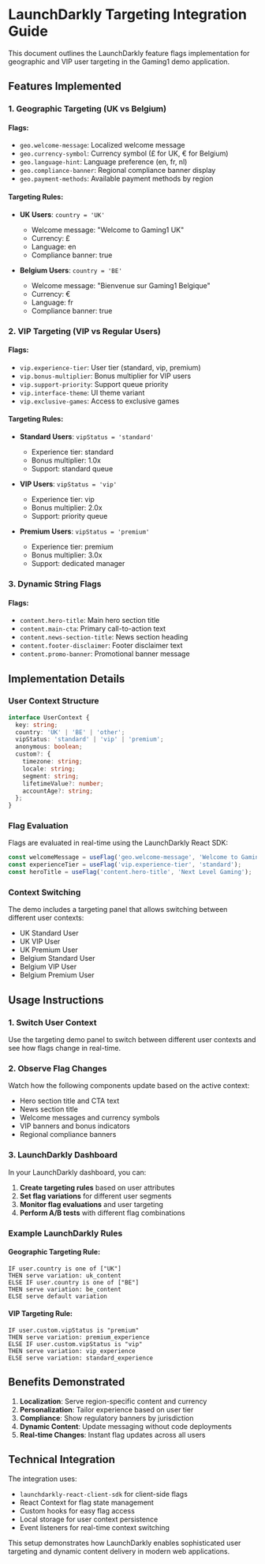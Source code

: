 # LaunchDarkly Targeting Integration Guide

This document outlines the LaunchDarkly feature flags implementation for geographic and VIP user targeting in the Gaming1 demo application.

## Features Implemented

### 1. Geographic Targeting (UK vs Belgium)

#### Flags:
- `geo.welcome-message`: Localized welcome message
- `geo.currency-symbol`: Currency symbol (£ for UK, € for Belgium)  
- `geo.language-hint`: Language preference (en, fr, nl)
- `geo.compliance-banner`: Regional compliance banner display
- `geo.payment-methods`: Available payment methods by region

#### Targeting Rules:
- **UK Users**: `country = 'UK'`
  - Welcome message: "Welcome to Gaming1 UK"
  - Currency: £
  - Language: en
  - Compliance banner: true
  
- **Belgium Users**: `country = 'BE'`
  - Welcome message: "Bienvenue sur Gaming1 Belgique"
  - Currency: €
  - Language: fr
  - Compliance banner: true

### 2. VIP Targeting (VIP vs Regular Users)

#### Flags:
- `vip.experience-tier`: User tier (standard, vip, premium)
- `vip.bonus-multiplier`: Bonus multiplier for VIP users
- `vip.support-priority`: Support queue priority
- `vip.interface-theme`: UI theme variant
- `vip.exclusive-games`: Access to exclusive games

#### Targeting Rules:
- **Standard Users**: `vipStatus = 'standard'`
  - Experience tier: standard
  - Bonus multiplier: 1.0x
  - Support: standard queue
  
- **VIP Users**: `vipStatus = 'vip'`
  - Experience tier: vip
  - Bonus multiplier: 2.0x
  - Support: priority queue
  
- **Premium Users**: `vipStatus = 'premium'`
  - Experience tier: premium
  - Bonus multiplier: 3.0x
  - Support: dedicated manager

### 3. Dynamic String Flags

#### Flags:
- `content.hero-title`: Main hero section title
- `content.main-cta`: Primary call-to-action text
- `content.news-section-title`: News section heading
- `content.footer-disclaimer`: Footer disclaimer text
- `content.promo-banner`: Promotional banner message

## Implementation Details

### User Context Structure

```typescript
interface UserContext {
  key: string;
  country: 'UK' | 'BE' | 'other';
  vipStatus: 'standard' | 'vip' | 'premium';
  anonymous: boolean;
  custom?: {
    timezone: string;
    locale: string;
    segment: string;
    lifetimeValue?: number;
    accountAge?: string;
  };
}
```

### Flag Evaluation

Flags are evaluated in real-time using the LaunchDarkly React SDK:

```typescript
const welcomeMessage = useFlag('geo.welcome-message', 'Welcome to Gaming1');
const experienceTier = useFlag('vip.experience-tier', 'standard');
const heroTitle = useFlag('content.hero-title', 'Next Level Gaming');
```

### Context Switching

The demo includes a targeting panel that allows switching between different user contexts:

- UK Standard User
- UK VIP User  
- UK Premium User
- Belgium Standard User
- Belgium VIP User
- Belgium Premium User

## Usage Instructions

### 1. Switch User Context

Use the targeting demo panel to switch between different user contexts and see how flags change in real-time.

### 2. Observe Flag Changes

Watch how the following components update based on the active context:

- Hero section title and CTA text
- News section title
- Welcome messages and currency symbols
- VIP banners and bonus indicators
- Regional compliance banners

### 3. LaunchDarkly Dashboard

In your LaunchDarkly dashboard, you can:

1. **Create targeting rules** based on user attributes
2. **Set flag variations** for different user segments
3. **Monitor flag evaluations** and user targeting
4. **Perform A/B tests** with different flag combinations

### Example LaunchDarkly Rules

#### Geographic Targeting Rule:
```
IF user.country is one of ["UK"]
THEN serve variation: uk_content
ELSE IF user.country is one of ["BE"] 
THEN serve variation: be_content
ELSE serve default variation
```

#### VIP Targeting Rule:
```
IF user.custom.vipStatus is "premium"
THEN serve variation: premium_experience
ELSE IF user.custom.vipStatus is "vip"
THEN serve variation: vip_experience  
ELSE serve variation: standard_experience
```

## Benefits Demonstrated

1. **Localization**: Serve region-specific content and currency
2. **Personalization**: Tailor experience based on user tier
3. **Compliance**: Show regulatory banners by jurisdiction
4. **Dynamic Content**: Update messaging without code deployments
5. **Real-time Changes**: Instant flag updates across all users

## Technical Integration

The integration uses:
- `launchdarkly-react-client-sdk` for client-side flags
- React Context for flag state management
- Custom hooks for easy flag access
- Local storage for user context persistence
- Event listeners for real-time context switching

This setup demonstrates how LaunchDarkly enables sophisticated user targeting and dynamic content delivery in modern web applications.